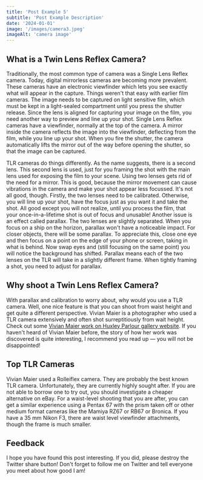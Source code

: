 ```yaml
---
title: 'Post Example 5'
subtitle: 'Post Example Description'
date: '2024-01-01'
image: '/images/camera3.jpeg'
imageAlt: 'camera image'
---
```


## What is a Twin Lens Reflex Camera?

Traditionally, the most common type of camera was a Single Lens Reflex camera. Today, digital mirrorless cameras are becoming more prevalent. These cameras have an electronic viewfinder which lets you see exactly what will appear in the capture. Things weren't that easy with earlier film cameras. The image needs to be captured on light sensitive film, which must be kept in a light-sealed compartment until you press the shutter release. Since the lens is aligned for capturing your image on the film, you need another way to preview and line up your shot. Single Lens Reflex cameras have a viewfinder, normally at the top of the camera. A mirror inside the camera reflects the image into the viewfinder, deflecting from the film, while you line up your shot. When you fire the shutter, the camera automatically lifts the mirror out of the way before opening the shutter, so that the image can be captured.

TLR cameras do things differently. As the name suggests, there is a second lens. This second lens is used, just for you framing the shot with the main lens used for exposing the film to your scene. Using two lenses gets rid of the need for a mirror. This is good, because the mirror movement can cause vibrations in the camera and make your shot appear less focussed. It's not all good, though. Firstly, the two lenses need to be calibrated. Otherwise, you will line up your shot, have the focus just as you want it and take the shot. All good except you will not realize, until you process the film, that your once-in-a-lifetime shot is out of focus and unusable! Another issue is an effect called parallax. The two lenses are slightly separated. When you focus on a ship on the horizon, parallax won't have a noticeable impact. For closer objects, there will be some parallax. To appreciate this, close one eye and then focus on a point on the edge of your phone or screen, taking in what is behind. Now swap eyes and (still focusing on the same point) you will notice the background has shifted. Parallax means each of the two lenses on the TLR will take in a slightly different frame. When tightly framing a shot, you need to adjust for parallax.

## Why shoot a Twin Lens Reflex Camera?

With parallax and calibration to worry about, why would you use a TLR camera. Well, one nice feature is that you can shoot from waist height and get quite a different perspective. Vivian Maier is a photographer who used a TLR camera extensively and often shot surreptitiously from wait height. Check out some <a aria-label="See Vivian Maier work at Huxley-Parlour" href="https://huxleyparlour.com/artists/vivian-maier/">Vivian Maier work on Huxley Parlour gallery website</a>. If you haven't heard of Vivian Maier before, the story of how her work was discovered is quite interesting, I recommend you read up &mdash; you will not be disappointed!

## Top TLR Cameras

Vivian Maier used a Rolleiflex camera. They are probably the best known TLR camera. Unfortunately, they are currently highly sought after. If you are not able to borrow one to try out, you should investigate a cheaper alternative on eBay. For a waist-level shooting that you are after, you can get a similar experience using a Pentax 67 with the prism taken off or other medium format cameras like the Mamiya RZ67 or RB67 or Bronica. If you have a 35&nbsp;mm Nikon F3, there are waist level viewfinder attachments, though the frame is much smaller.

## Feedback

I hope you have found this post interesting. If you did, please destroy the Twitter share button! Don't forget to follow me on Twitter and tell everyone you meet about how good I am!
